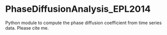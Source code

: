 PhaseDiffusionAnalysis_EPL2014
==============================

Python module to compute the phase diffusion coefficient from time series data.  Please cite me.
